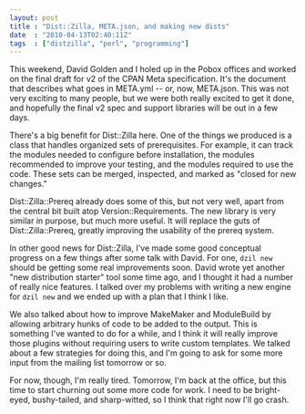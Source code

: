 ```yaml
---
layout: post
title : "Dist::Zilla, META.json, and making new dists"
date  : "2010-04-13T02:40:11Z"
tags  : ["distzilla", "perl", "programming"]
---
```

This weekend, David Golden and I holed up in the Pobox offices and worked on
the final draft for v2 of the CPAN Meta specification.  It's the document that
describes what goes in META.yml -- or, now, META.json.  This was not very
exciting to many people, but we were both really excited to get it done, and
hopefully the final v2 spec and support libraries will be out in a few days.

There's a big benefit for Dist::Zilla here.  One of the things we produced is a
class that handles organized sets of prerequisites.  For example, it can track
the modules needed to configure before installation, the modules recommended to
improve your testing, and the modules required to use the code.  These sets can
be merged, inspected, and marked as "closed for new changes."

Dist::Zilla::Prereq already does some of this, but not very well, apart from
the central bit built atop Version::Requirements.  The new library is very
similar in purpose, but much more useful.  It will replace the guts of
Dist::Zilla::Prereq, greatly improving the usability of the prereq system.

In other good news for Dist::Zilla, I've made some good conceptual progress on
a few things after some talk with David.  For one, `dzil new` should be getting
some real improvements soon.  David wrote yet another "new distribution
starter" tool some time ago, and I thought it had a number of really nice
features.  I talked over my problems with writing a new engine for `dzil new`
and we ended up with a plan that I think I like.

We also talked about how to improve MakeMaker and ModuleBuild by allowing
arbitrary hunks of code to be added to the output.  This is something I've
wanted to do for a while, and I think it will really improve those plugins
without requiring users to write custom templates.  We talked about a few
strategies for doing this, and I'm going to ask for some more input from the
mailing list tomorrow or so.

For now, though, I'm really tired.  Tomorrow, I'm back at the office, but this
time to start churning out some more code for work.  I need to be bright-eyed,
bushy-tailed, and sharp-witted, so I think that right now I'll go crash.


